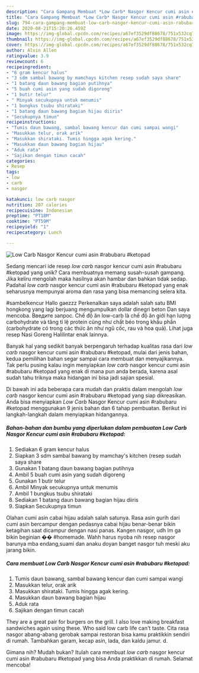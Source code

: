 ```yaml
---
description: "Cara Gampang Membuat *Low Carb* Nasgor Kencur cumi asin #rabubaru #ketopad yang Lezat Sekali"
title: "Cara Gampang Membuat *Low Carb* Nasgor Kencur cumi asin #rabubaru #ketopad yang Lezat Sekali"
slug: 794-cara-gampang-membuat-low-carb-nasgor-kencur-cumi-asin-rabubaru-ketopad-yang-lezat-sekali
date: 2020-08-21T15:20:26.459Z
image: https://img-global.cpcdn.com/recipes/a67ef3529df88678/751x532cq70/low-carb-nasgor-kencur-cumi-asin-rabubaru-ketopad-foto-resep-utama.jpg
thumbnail: https://img-global.cpcdn.com/recipes/a67ef3529df88678/751x532cq70/low-carb-nasgor-kencur-cumi-asin-rabubaru-ketopad-foto-resep-utama.jpg
cover: https://img-global.cpcdn.com/recipes/a67ef3529df88678/751x532cq70/low-carb-nasgor-kencur-cumi-asin-rabubaru-ketopad-foto-resep-utama.jpg
author: Alvin Allen
ratingvalue: 3.9
reviewcount: 6
recipeingredient:
- "6 gram kencur halus"
- "3 sdm sambal bawang by mamchays kitchen resep sudah saya share"
- "1 batang daun bawang bagian putihnya"
- "5 buah cumi asin yang sudah digoreng"
- "1 butir telur"
- " Minyak secukupnya untuk menumis"
- "1 bungkus tsubu shirataki"
- "1 batang daun bawang bagian hijau diiris"
- "Secukupnya timun"
recipeinstructions:
- "Tumis daun bawang, sambal bawang kencur dan cumi sampai wangi"
- "Masukkan telur, orak arik"
- "Masukkan shirataki. Tumis hingga agak kering."
- "Masukkan daun bawang bagian hijau"
- "Aduk rata"
- "Sajikan dengan timun cacah"
categories:
- Resep
tags:
- low
- carb
- nasgor

katakunci: low carb nasgor 
nutrition: 207 calories
recipecuisine: Indonesian
preptime: "PT18M"
cooktime: "PT59M"
recipeyield: "1"
recipecategory: Lunch

---
```



![*Low Carb* Nasgor Kencur cumi asin #rabubaru #ketopad](https://img-global.cpcdn.com/recipes/a67ef3529df88678/751x532cq70/low-carb-nasgor-kencur-cumi-asin-rabubaru-ketopad-foto-resep-utama.jpg)

Sedang mencari ide resep *low carb* nasgor kencur cumi asin #rabubaru #ketopad yang unik? Cara membuatnya memang susah-susah gampang. Jika keliru mengolah maka hasilnya akan hambar dan bahkan tidak sedap. Padahal *low carb* nasgor kencur cumi asin #rabubaru #ketopad yang enak seharusnya mempunyai aroma dan rasa yang bisa memancing selera kita.

#sambelkencur Hallo gaezzz Perkenalkan saya adalah salah satu BMI hongkong yang lagi berjuang mengumpulkan dollar dinegri beton Dan saya mencoba. Введите запрос. Chế độ ăn low-carb là chế độ ăn giới hạn lượng carbohydrate và tăng tỉ lệ protein cũng như chất béo trong khẩu phần (carbohydrate có trong các thức ăn như ngũ cốc, rau và hoa quả). Lihat juga resep Nasi Goreng Halilintar enak lainnya.

Banyak hal yang sedikit banyak berpengaruh terhadap kualitas rasa dari *low carb* nasgor kencur cumi asin #rabubaru #ketopad, mulai dari jenis bahan, kedua pemilihan bahan segar sampai cara membuat dan menyajikannya. Tak perlu pusing kalau ingin menyiapkan *low carb* nasgor kencur cumi asin #rabubaru #ketopad yang enak di mana pun anda berada, karena asal sudah tahu triknya maka hidangan ini bisa jadi sajian spesial.


Di bawah ini ada beberapa cara mudah dan praktis dalam mengolah *low carb* nasgor kencur cumi asin #rabubaru #ketopad yang siap dikreasikan. Anda bisa menyiapkan *Low Carb* Nasgor Kencur cumi asin #rabubaru #ketopad menggunakan 9 jenis bahan dan 6 tahap pembuatan. Berikut ini langkah-langkah dalam menyiapkan hidangannya.

<!--inarticleads1-->

##### Bahan-bahan dan bumbu yang diperlukan dalam pembuatan *Low Carb* Nasgor Kencur cumi asin #rabubaru #ketopad:

1. Sediakan 6 gram kencur halus
1. Siapkan 3 sdm sambal bawang by mamchay&#39;s kitchen (resep sudah saya share
1. Gunakan 1 batang daun bawang bagian putihnya
1. Ambil 5 buah cumi asin yang sudah digoreng
1. Gunakan 1 butir telur
1. Ambil  Minyak secukupnya untuk menumis
1. Ambil 1 bungkus tsubu shirataki
1. Sediakan 1 batang daun bawang bagian hijau diiris
1. Siapkan Secukupnya timun


Olahan cumi asin cabai hijau adalah salah satunya. Rasa asin gurih dari cumi asin bercampur dengan pedasnya cabai hijau benar-benar bikin ketagihan saat dicampur dengan nasi panas. Kangen nasgor, udh lm ga bikin beginian �� #homemade. Wahh harus nyoba nih resep nasgor barunya mba endang,suami dan anaku doyan banget nasgor tuh meski aku jarang bikin. 

<!--inarticleads2-->

##### Cara membuat *Low Carb* Nasgor Kencur cumi asin #rabubaru #ketopad:

1. Tumis daun bawang, sambal bawang kencur dan cumi sampai wangi
1. Masukkan telur, orak arik
1. Masukkan shirataki. Tumis hingga agak kering.
1. Masukkan daun bawang bagian hijau
1. Aduk rata
1. Sajikan dengan timun cacah


They are a great pair for burgers on the grill. I also love making breakfast sandwiches again using these. Who said low carb life can&#39;t taste. Cita rasa nasgor abang-abang gerobak sampai restoran bisa kamu praktikkin sendiri di rumah. Tambahkan garam, kecap asin, lada, dan kaldu jamur. d. 

Gimana nih? Mudah bukan? Itulah cara membuat *low carb* nasgor kencur cumi asin #rabubaru #ketopad yang bisa Anda praktikkan di rumah. Selamat mencoba!
